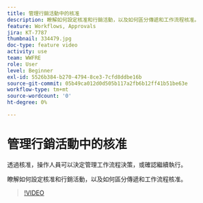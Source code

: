 ```yaml
---
title: 管理行銷活動中的核准
description: 瞭解如何設定核准和行銷活動，以及如何區分傳遞和工作流程核准。
feature: Workflows, Approvals
jira: KT-7787
thumbnail: 334479.jpg
doc-type: feature video
activity: use
team: WWFRE
role: User
level: Beginner
exl-id: 5526b384-b270-4794-8ce3-7cfd8ddbe16b
source-git-commit: 05b49ca012d0d505b117a2fb6b12ff41b51be63e
workflow-type: tm+mt
source-wordcount: '0'
ht-degree: 0%

---
```


# 管理行銷活動中的核准

透過核准，操作人員可以決定管理工作流程決策，或確認繼續執行。

瞭解如何設定核准和行銷活動，以及如何區分傳遞和工作流程核准。

>[!VIDEO](https://video.tv.adobe.com/v/334479?quality=12&learn=on)
